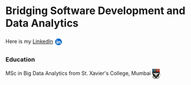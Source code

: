 # Bridging Software Development and Data Analytics

Here is my [LinkedIn](https://www.linkedin.com/in/karthikchauhan)<a href="https://www.linkedin.com/in/karthikchauhan"><img src="assets/img/lnkin.png" width="30px" style="vertical-align: middle;"></a>

### Education
MSc in Big Data Analytics from St. Xavier's College, Mumbai <img src="assets/img/St._Xavier's_College,_Mumbai_crest.png" width="20px" style="vertical-align: middle;">.
